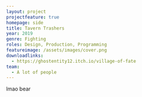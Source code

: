 ```yaml
---
layout: project
projectfeature: true
homepage: side
title: Tavern Trashers
year: 2019
genre: Fighting
roles: Design, Production, Programming
featureimage: /assets/images/cover.png
downloadlinks:
  - https://ghostentity12.itch.io/village-of-fate
team:
  - A lot of people
---
```


lmao bear